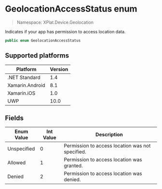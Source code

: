 # GeolocationAccessStatus enum

> Namespace: XPlat.Device.Geolocation

Indicates if your app has permission to access location data.

```csharp
public enum GeolocationAccessStatus
```

## Supported platforms

| Platform | Version |
| --- | --- |
| .NET Standard | 1.4 |
| Xamarin.Android | 8.1 |
| Xamarin.iOS  | 1.0 |
| UWP | 10.0 |

## Fields

| Enum Value | Int Value | Description |
| --- | --- | --- |
| Unspecified | 0 | Permission to access location was not specified. |
| Allowed | 1 | Permission to access location was granted. |
| Denied | 2 | Permission to access location was denied. |